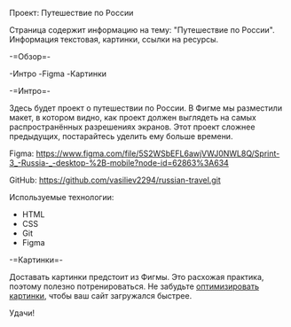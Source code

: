 Проект: Путешествие по России

Страница содержит информацию на тему: "Путешествие по России".
Информация текстовая, картинки, ссылки на ресурсы.

-=Обзор=-

-Интро
-Figma
-Картинки

-=Интро=-

Здесь будет проект о путешествии по России. В Фигме мы разместили макет, в котором видно, как проект должен выглядеть на самых распространённых разрешениях экранов. Этот проект сложнее предыдущих, постарайтесь уделить ему больше времени.

Figma: https://www.figma.com/file/5S2WSbEFL6awjVWJ0NWL8Q/Sprint-3_-Russia-_-desktop-%2B-mobile?node-id=62863%3A634

GitHub: https://github.com/vasiliev2294/russian-travel.git

Используемые технологии:

- HTML
- CSS
- Git
- Figma

-=Картинки=-

Доставать картинки предстоит из Фигмы. Это расхожая практика, поэтому полезно потренироваться.
Не забудьте [оптимизировать картинки](https://tinypng.com/), чтобы ваш сайт загружался быстрее.

Удачи!
